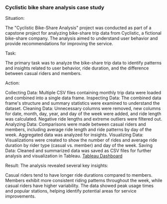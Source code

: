 ### Cyclistic bike share analysis case study

Situation: 

The "Cyclistic Bike-Share Analysis" project was conducted as part of a capstone project for analyzing bike-share trip data from Cyclistic, a fictional bike-share company. The analysis aimed to understand user behavior and provide recommendations for improving the service.

Task:

The primary task was to analyze the bike-share trip data to identify patterns and insights related to user behavior, ride duration, and the difference between casual riders and members.

Action:

Collecting Data: Multiple CSV files containing monthly trip data were loaded and combined into a single data frame.
Inspecting Data: The combined data frame's structure and summary statistics were examined to understand the dataset.
Cleaning Data: Unnecessary columns were removed, new columns for date, month, day, year, and day of the week were added, and ride length was calculated. Negative ride lengths and extreme outliers were filtered out.
Analyzing Data: Comparisons were made between casual riders and members, including average ride length and ride patterns by day of the week. Aggregated data was analyzed for insights.
Visualizing Data: Visualizations were created to show the number of rides and average ride duration by rider type (casual vs. member) and day of the week.
Saving Data: Cleaned and summarized data was saved as CSV files for further analysis and visualization in Tableau.
[Tableau Dashboard](https://public.tableau.com/app/profile/el.mehdi.aliouan4405/viz/CyclisticBike/Dashboard1)

Result: The analysis revealed several key insights:

Casual riders tend to have longer ride durations compared to members.
Members exhibit more consistent riding patterns throughout the week, while casual riders have higher variability.
The data showed peak usage times and popular stations, helping identify potential areas for service improvements.
